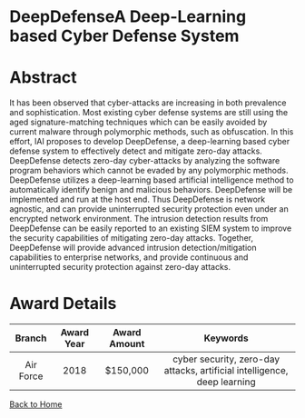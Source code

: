 
DeepDefenseA Deep-Learning based Cyber Defense System
=====================================================

# Abstract


It has been observed that cyber-attacks are increasing in both prevalence and sophistication. Most existing cyber defense systems are still using the aged signature-matching techniques which can be easily avoided by current malware through polymorphic methods, such as obfuscation. In this effort, IAI proposes to develop DeepDefense, a deep-learning based cyber defense system to effectively detect and mitigate zero-day attacks. DeepDefense detects zero-day cyber-attacks by analyzing the software program behaviors which cannot be evaded by any polymorphic methods. DeepDefense utilizes a deep-learning based artificial intelligence method to automatically identify benign and malicious behaviors. DeepDefense will be implemented and run at the host end. Thus DeepDefense is network agnostic, and can provide uninterrupted security protection even under an encrypted network environment. The intrusion detection results from DeepDefense can be easily reported to an existing SIEM system to improve the security capabilities of mitigating zero-day attacks. Together, DeepDefense will provide advanced intrusion detection/mitigation capabilities to enterprise networks, and provide continuous and uninterrupted security protection against zero-day attacks.  

# Award Details

|Branch|Award Year|Award Amount|Keywords|
| :---: | :---: | :---: | :---: |
|Air Force|2018|$150,000|cyber security, zero-day attacks, artificial intelligence, deep learning|
  
  


[Back to Home](https://github.com/chrischow/dod_sbir_awards#43)